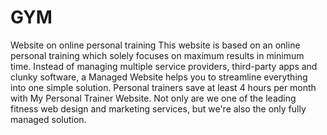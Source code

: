 # GYM
Website on online personal training
This website is based on an online personal training which solely focuses on maximum results in minimum time.
Instead of managing multiple service providers, third-party apps and clunky software, a Managed Website helps you to streamline everything into one simple solution. Personal trainers save at least 4 hours per month with My Personal Trainer Website. Not only are we one of the leading fitness web design and marketing services, but we're also the only fully managed solution.
